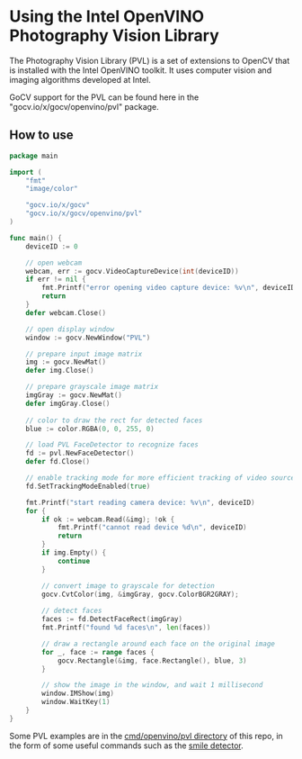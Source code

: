 # Using the Intel OpenVINO Photography Vision Library

The Photography Vision Library (PVL) is a set of extensions to OpenCV that is installed with the Intel OpenVINO toolkit. It uses computer vision and imaging algorithms developed at Intel.

GoCV support for the PVL can be found here in the "gocv.io/x/gocv/openvino/pvl" package.

## How to use

```go
package main

import (
	"fmt"
	"image/color"

	"gocv.io/x/gocv"
	"gocv.io/x/gocv/openvino/pvl"
)

func main() {
	deviceID := 0

	// open webcam
	webcam, err := gocv.VideoCaptureDevice(int(deviceID))
	if err != nil {
		fmt.Printf("error opening video capture device: %v\n", deviceID)
		return
	}	
	defer webcam.Close()

	// open display window
	window := gocv.NewWindow("PVL")

	// prepare input image matrix
	img := gocv.NewMat()
	defer img.Close()

	// prepare grayscale image matrix
	imgGray := gocv.NewMat()
	defer imgGray.Close()
	
	// color to draw the rect for detected faces
	blue := color.RGBA(0, 0, 255, 0)

	// load PVL FaceDetector to recognize faces
	fd := pvl.NewFaceDetector()
	defer fd.Close()

	// enable tracking mode for more efficient tracking of video source
	fd.SetTrackingModeEnabled(true)

	fmt.Printf("start reading camera device: %v\n", deviceID)
	for {
		if ok := webcam.Read(&img); !ok {
			fmt.Printf("cannot read device %d\n", deviceID)
			return
		}
		if img.Empty() {
			continue
		}

		// convert image to grayscale for detection
		gocv.CvtColor(img, &imgGray, gocv.ColorBGR2GRAY);
	
		// detect faces
		faces := fd.DetectFaceRect(imgGray)
		fmt.Printf("found %d faces\n", len(faces))

		// draw a rectangle around each face on the original image
		for _, face := range faces {
			gocv.Rectangle(&img, face.Rectangle(), blue, 3)
		}

		// show the image in the window, and wait 1 millisecond
		window.IMShow(img)
		window.WaitKey(1)
	}
}
```

Some PVL examples are in the [cmd/openvino/pvl directory](../cmd/openvino/pvl) of this repo, in the form of some useful commands such as the [smile detector](../cmd/openvino/pvl/smiledetector).
